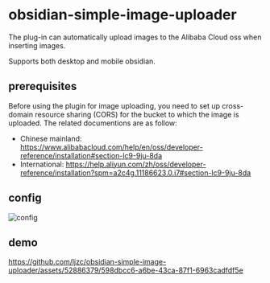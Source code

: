 # obsidian-simple-image-uploader

The plug-in can automatically upload images to the Alibaba Cloud oss when inserting images.

Supports both desktop and mobile obsidian.

## prerequisites
Before using the plugin for image uploading, you need to set up cross-domain resource sharing (CORS) for the bucket to which the image is uploaded. The related documentions are as follow:
- Chinese mainland: https://www.alibabacloud.com/help/en/oss/developer-reference/installation#section-lc9-9ju-8da
- International: https://help.aliyun.com/zh/oss/developer-reference/installation?spm=a2c4g.11186623.0.i7#section-lc9-9ju-8da

## config

![config](https://github.com/ljzc/obsidian-simple-image-uploader/assets/52886379/ba8a7017-3e16-4f15-b9f2-cd124d2ed220)


## demo

https://github.com/ljzc/obsidian-simple-image-uploader/assets/52886379/598dbcc6-a6be-43ca-87f1-6963cadfdf5e



